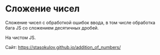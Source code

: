 # Сложение чисел
Сложение чисел с обработкой ошибок ввода, в том числе обработка бага JS со сложением десятичных дробей.

На чистом JS.

Сайт: https://stasokulov.github.io/addition_of_numbers/
